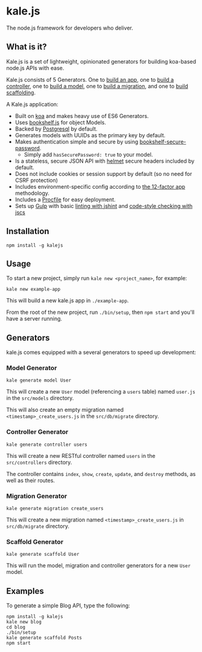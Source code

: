 # kale.js

The node.js framework for developers who deliver.

## What is it?

Kale.js is a set of lightweight, opinionated generators for building koa-based node.js APIs with ease.

Kale.js consists of 5 Generators. One to [build an app](#usage), one to [build a controller](#controller-generator), one to [build a model](#model-generator), one to [build a migration](#migration-generator), and one to [build scaffolding](#scaffold-generator).

A Kale.js application:

* Built on [koa](http://koajs.com/) and makes heavy use of ES6 Generators.
* Uses [bookshelf.js](http://bookshelfjs.org/) for object Models.
* Backed by [Postgresql](http://www.postgresql.org/) by default.
* Generates models with UUIDs as the primary key by default.
* Makes authentication simple and secure by using [bookshelf-secure-password](https://github.com/venables/bookshelf-secure-password).
  * Simply add `hasSecurePassword: true` to your model.
* Is a stateless, secure JSON API with [helmet](https://github.com/helmetjs/helmet) secure headers included by default.
* Does not include cookies or session support by default (so no need for CSRF protection)
* Includes environment-specific config according to [the 12-factor app](http://12factor.net/) methodology.
* Includes a [Procfile](https://devcenter.heroku.com/articles/procfile) for easy deployment.
* Sets up [Gulp](https://github.com/gulpjs/gulp) with basic [linting with jshint](https://github.com/jshint/jshint) and [code-style checking with jscs](https://github.com/jscs-dev/node-jscs)

## Installation

```
npm install -g kalejs
```

## Usage

To start a new project, simply run `kale new <project_name>`, for example:

```
kale new example-app
```

This will build a new kale.js app in `./example-app`.

From the root of the new project, run `./bin/setup`, then `npm start` and you'll have a server running.


## Generators

kale.js comes equipped with a several generators to speed up development:

### Model Generator

```
kale generate model User
```

This will create a new `User` model (referencing a `users` table) named `user.js` in the `src/models` directory.

This will also create an empty migration named `<timestamp>_create_users.js` in the `src/db/migrate` directory.

### Controller Generator

```
kale generate controller users
```

This will create a new RESTful controller named `users` in the `src/controllers` directory.

The controller contains `index`, `show`, `create`, `update`, and `destroy` methods, as well as their routes.

### Migration Generator

```
kale generate migration create_users
```

This will create a new migration named `<timestamp>_create_users.js` in `src/db/migrate` directory.


### Scaffold Generator

```
kale generate scaffold User
```

This will run the model, migration and controller generators for a new `User` model.

## Examples

To generate a simple Blog API, type the following:

```
npm install -g kalejs
kale new blog
cd blog
./bin/setup
kale generate scaffold Posts
npm start
```
